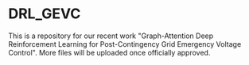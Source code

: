# DRL_GEVC
This is a repository for our recent work "Graph-Attention Deep Reinforcement Learning for Post-Contingency Grid Emergency Voltage Control". More files will be uploaded once officially approved.
